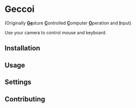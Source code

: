 # Geccoi
(Originally <ins>**Ge**</ins>sture <ins>**C**</ins>ontrolled <ins>**C**</ins>omputer <ins>**O**</ins>peration and <ins>**I**</ins>nput)

Use your camera to control mouse and keyboard.

## Installation

## Usage

## Settings

## Contributing
